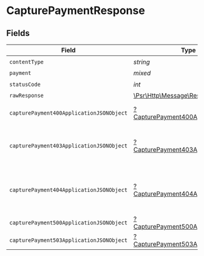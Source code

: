 # CapturePaymentResponse


## Fields

| Field                                                                                                             | Type                                                                                                              | Required                                                                                                          | Description                                                                                                       |
| ----------------------------------------------------------------------------------------------------------------- | ----------------------------------------------------------------------------------------------------------------- | ----------------------------------------------------------------------------------------------------------------- | ----------------------------------------------------------------------------------------------------------------- |
| `contentType`                                                                                                     | *string*                                                                                                          | :heavy_check_mark:                                                                                                | N/A                                                                                                               |
| `payment`                                                                                                         | *mixed*                                                                                                           | :heavy_minus_sign:                                                                                                | Payment Created                                                                                                   |
| `statusCode`                                                                                                      | *int*                                                                                                             | :heavy_check_mark:                                                                                                | N/A                                                                                                               |
| `rawResponse`                                                                                                     | [\Psr\Http\Message\ResponseInterface](https://www.php-fig.org/psr/psr-7/#33-psrhttpmessageresponseinterface)      | :heavy_minus_sign:                                                                                                | N/A                                                                                                               |
| `capturePayment400ApplicationJSONObject`                                                                          | [?CapturePayment400ApplicationJSON](../../models/operations/CapturePayment400ApplicationJSON.md)                  | :heavy_minus_sign:                                                                                                | **Bad Request**\<br/>When there are errors in the payload.<br/>                                                   |
| `capturePayment403ApplicationJSONObject`                                                                          | [?CapturePayment403ApplicationJSON](../../models/operations/CapturePayment403ApplicationJSON.md)                  | :heavy_minus_sign:                                                                                                | **Access Denied**\<br/>Credentials supplied do not grant access to the requested resource.<br/>                   |
| `capturePayment404ApplicationJSONObject`                                                                          | [?CapturePayment404ApplicationJSON](../../models/operations/CapturePayment404ApplicationJSON.md)                  | :heavy_minus_sign:                                                                                                | **Not Found**\<br/>\<br/>When you'll get `401 Unauthorized` response:<br/>- When there are no Accounts/Orders/Payment found.<br/> |
| `capturePayment500ApplicationJSONObject`                                                                          | [?CapturePayment500ApplicationJSON](../../models/operations/CapturePayment500ApplicationJSON.md)                  | :heavy_minus_sign:                                                                                                | **Internal Server Error**<br/>                                                                                    |
| `capturePayment503ApplicationJSONObject`                                                                          | [?CapturePayment503ApplicationJSON](../../models/operations/CapturePayment503ApplicationJSON.md)                  | :heavy_minus_sign:                                                                                                | **Service Unavailable**<br/>                                                                                      |